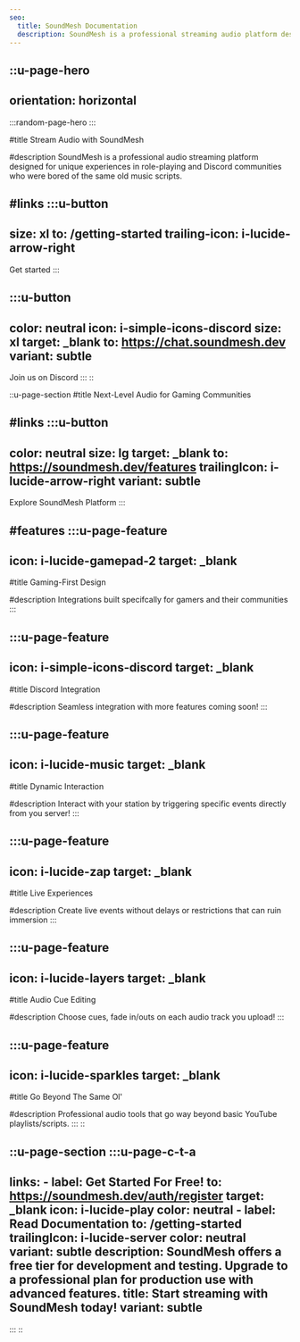```yaml
---
seo:
  title: SoundMesh Documentation
  description: SoundMesh is a professional streaming audio platform designed for amazing experiences in role-playing and Discord communities who were bored of the same old YouTube script.
---
```


::u-page-hero
---
orientation: horizontal
---
  :::random-page-hero
  :::

#title
Stream Audio with SoundMesh

#description
SoundMesh is a professional audio streaming platform designed for unique experiences in role-playing and Discord communities who were bored of the same old music scripts.

#links
  :::u-button
  ---
  size: xl
  to: /getting-started
  trailing-icon: i-lucide-arrow-right
  ---
  Get started
  :::

  :::u-button
  ---
  color: neutral
  icon: i-simple-icons-discord
  size: xl
  target: _blank
  to: https://chat.soundmesh.dev
  variant: subtle
  ---
  Join us on Discord
  :::
::

::u-page-section
#title
Next-Level Audio for Gaming Communities

#links
  :::u-button
  ---
  color: neutral
  size: lg
  target: _blank
  to: https://soundmesh.dev/features
  trailingIcon: i-lucide-arrow-right
  variant: subtle
  ---
  Explore SoundMesh Platform
  :::

#features
  :::u-page-feature
  ---
  icon: i-lucide-gamepad-2
  target: _blank
  ---
  #title
  Gaming-First Design

  #description
  Integrations built specifcally for gamers and their communities
  :::

  :::u-page-feature
  ---
  icon: i-simple-icons-discord
  target: _blank
  ---
  #title
  Discord Integration

  #description
  Seamless integration with more features coming soon!
  :::

  :::u-page-feature
  ---
  icon: i-lucide-music
  target: _blank
  ---
  #title
  Dynamic Interaction

  #description
  Interact with your station by triggering specific events directly from you server!
  :::

  :::u-page-feature
  ---
  icon: i-lucide-zap
  target: _blank
  ---
  #title
  Live Experiences

  #description
  Create live events without delays or restrictions that can ruin immersion
  :::

  :::u-page-feature
  ---
  icon: i-lucide-layers
  target: _blank
  ---
  #title
  Audio Cue Editing

  #description
  Choose cues, fade in/outs on each audio track you upload!
  :::

  :::u-page-feature
  ---
  icon: i-lucide-sparkles
  target: _blank
  ---
  #title
  Go Beyond The Same Ol'

  #description
  Professional audio tools that go way beyond basic YouTube playlists/scripts.
  :::
::

::u-page-section
  :::u-page-c-t-a
  ---
  links:
    - label: Get Started For Free!
      to: https://soundmesh.dev/auth/register
      target: _blank
      icon: i-lucide-play
      color: neutral
    - label: Read Documentation
      to: /getting-started
      trailingIcon: i-lucide-server
      color: neutral
      variant: subtle
  description: SoundMesh offers a free tier for development and testing. Upgrade to a professional plan for production use with advanced features.
  title: Start streaming with SoundMesh today!
  variant: subtle
  ---
  :::
::
